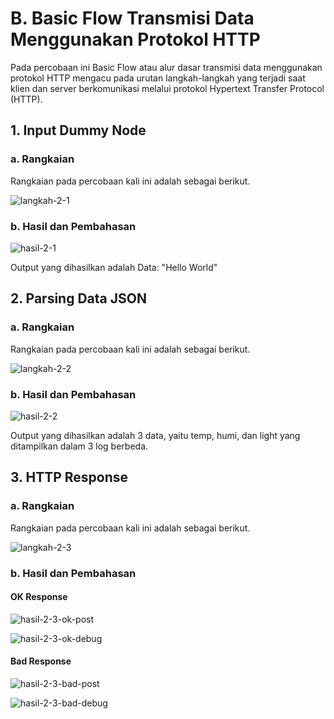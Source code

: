 # B. Basic Flow Transmisi Data Menggunakan Protokol HTTP

Pada percobaan ini Basic Flow atau alur dasar transmisi data menggunakan protokol HTTP mengacu pada urutan langkah-langkah yang terjadi saat klien dan server berkomunikasi melalui protokol Hypertext Transfer Protocol (HTTP).

## 1. Input Dummy Node

### a. Rangkaian
Rangkaian pada percobaan kali ini adalah sebagai berikut.

![langkah-2-1](https://github.com/farhanhisyam/sistemEmbedded/assets/94108385/b3d4dce2-9a68-41aa-a704-672487cc54e7)

### b. Hasil dan Pembahasan

![hasil-2-1](https://github.com/farhanhisyam/sistemEmbedded/assets/94108385/7ebd2df1-50a5-4200-868f-74d1b9098186)

Output yang dihasilkan adalah Data: "Hello World"

## 2. Parsing Data JSON

### a. Rangkaian
Rangkaian pada percobaan kali ini adalah sebagai berikut.

![langkah-2-2](https://github.com/farhanhisyam/sistemEmbedded/assets/94108385/16715349-f168-499e-8cb3-e622b16cbb95)

### b. Hasil dan Pembahasan

![hasil-2-2](https://github.com/farhanhisyam/sistemEmbedded/assets/94108385/fb4fe466-8159-43a7-b778-58ca11706d3c)

Output yang dihasilkan adalah 3 data, yaitu temp, humi, dan light yang ditampilkan dalam 3 log berbeda.

## 3. HTTP Response

### a. Rangkaian
Rangkaian pada percobaan kali ini adalah sebagai berikut.

![langkah-2-3](https://github.com/farhanhisyam/sistemEmbedded/assets/94108385/1f264173-f893-4ed7-b99e-d1b177c221a6)

### b. Hasil dan Pembahasan

#### OK Response

![hasil-2-3-ok-post](https://github.com/farhanhisyam/sistemEmbedded/assets/94108385/4d4ec4ff-2905-4adb-8700-0eff92defb8b)

![hasil-2-3-ok-debug](https://github.com/farhanhisyam/sistemEmbedded/assets/94108385/36518d4d-6e67-4c8d-90e1-e8368dde8bd1)

#### Bad Response

![hasil-2-3-bad-post](https://github.com/farhanhisyam/sistemEmbedded/assets/94108385/a297a4ea-a112-4e3c-b5ae-72244150bae9)

![hasil-2-3-bad-debug](https://github.com/farhanhisyam/sistemEmbedded/assets/94108385/9c56fdc8-4a5e-4386-bdfe-5888d7b9403d)
